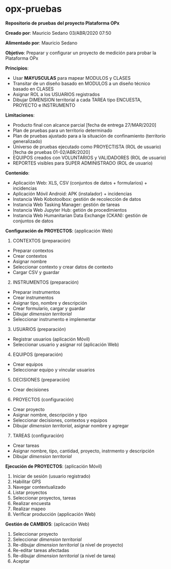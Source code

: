 # opx-pruebas
**Repositorio de pruebas del proyecto Plataforma OPx**

**Creado por**: Mauricio Sedano 03/ABR/2020 07:50

**Alimentado por**: Mauricio Sedano

**Objetivo**: Preparar y configurar un proyecto de medición para probar la Plataforma OPx 


**Principios**:

- Usar **MAYUSCULAS** para mapear MODULOS y CLASES
- Transitar de un diseño basado en MODULOS a un diseño técnico basado en CLASES
- Asignar ROL a los USUARIOS registrados
- Dibujar DIMENSION territorial a cada TAREA tipo ENCUESTA, PROYECTO e INSTRUMENTO

**Limitaciones**:

- Producto final con alcance parcial [fecha de entrega 27/MAR/2020]
- Plan de pruebas para un territorio determinado
- Plan de pruebas ajustado para a la situación de confinamiento (territorio generalizado)
- Universo de pruebas ejecutado como PROYECTISTA (ROL de usuario)[fecha de pruebas 01-02/ABR/2020]
- EQUIPOS creados con VOLUNTARIOS y VALIDADORES (ROL de usuario)
- REPORTES visibles para SUPER ADMINISTRADO (ROL de usuario)


**Contenido**:

- Aplicación Web: XLS, CSV (conjuntos de datos + formularios) + incidencias
- Aplicación Móvil Android: APK (instalador) + incidencias
- Instancia Web Kobotoolbox: gestión de recolección de datos
- Instancia Web Tasking Manager: gestión de tareas
- Instancia Web Jupyter Hub: getión de procedimientos
- Instancia Web Humanitarian Data Exchange (CKAN): gestión de conjuntos de datos

**Configuración de PROYECTOS**: (applicación Web)

1. CONTEXTOS (preparación)
- Preparar contextos
- Crear contextos
- Asignar nombre
- Seleccionar contexto y crear datos de contexto
- Cargar CSV y guardar

2. INSTRUMENTOS (preparación)
- Preparar instrumentos
- Crear instrumentos
- Asignar tipo, nombre y descripción
- Crear formulario, cargar y guardar
- Dibujar *dimension territorial*
- Seleccionar instrumento e implementar

3. USUARIOS (preparación)
- Registrar usuarios (aplicación Móvil)
- Seleccionar usuario y asignar rol (aplicación Web)

4. EQUIPOS (preparación)
- Crear equipos
- Seleccionar equipo y vincular usuarios

5. DECISIONES (preparación)
- Crear decisiones

6. PROYECTOS (configuración)
- Crear proyecto
- Asignar nombre, descripción y tipo
- Seleccionar decisiones, contextos y equipos
- Dibujar *dimension territorial*, asignar nombre y agregar

7. TAREAS (configuración)
- Crear tareas
- Asignar nombre, tipo, cantidad, proyecto, instrmento y descripción
- Dibujar *dimension territorial*

**Ejecución de PROYECTOS**: (aplicación Móvil)

1. Iniciar de sesión (usuario registrado)
2. Habilitar GPS 
3. Navegar contextualizado
4. Listar proyectos
5. Seleccionar proyectos, tareas
6. Realizar encuesta
7. Realizar mapeo
8. Verificar producción (applicación Web)

**Gestión de CAMBIOS**: (aplicación Web)
1. Seleccionar proyecto
2. Seleccionar *dimension territorial*
3. Re-dibujar *dimension territorial* (a nivel de proyecto)
4. Re-editar tareas afectadas
5. Re-dibujar *dimension territorial* (a nivel de tarea)
6. Aceptar
